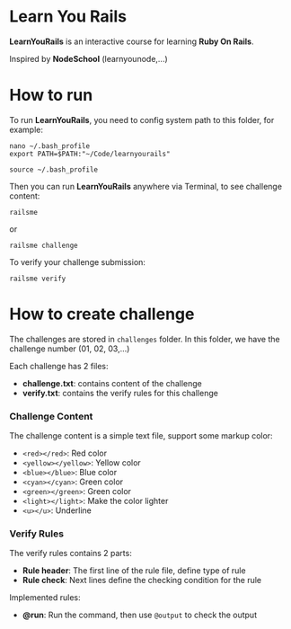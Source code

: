 # Learn You Rails

**LearnYouRails** is an interactive course for learning **Ruby On Rails**.

Inspired by **NodeSchool** (learnyounode,...)

# How to run

To run **LearnYouRails**, you need to config system path to this folder, for example:

```
nano ~/.bash_profile
export PATH=$PATH:"~/Code/learnyourails"
```
```
source ~/.bash_profile
```

Then you can run **LearnYouRails** anywhere via Terminal, to see challenge content:

```
railsme
```

or 

```
railsme challenge
```

To verify your challenge submission:

```
railsme verify
```

# How to create challenge

The challenges are stored in `challenges` folder. In this folder, we have the challenge number (01, 02, 03,...)

Each challenge has 2 files:
- **challenge.txt**: contains content of the challenge
- **verify.txt**: contains the verify rules for this challenge

### Challenge Content

The challenge content is a simple text file, support some markup color:
- `<red></red>`: Red color
- `<yellow></yellow>`: Yellow color
- `<blue></blue>`: Blue color
- `<cyan></cyan>`: Green color
- `<green></green>`: Green color
- `<light></light>`: Make the color lighter
- `<u></u>`: Underline

### Verify Rules

The verify rules contains 2 parts:
- **Rule header**: The first line of the rule file, define type of rule
- **Rule check**: Next lines define the checking condition for the rule

Implemented rules:
- **@run**: Run the command, then use `@output` to check the output